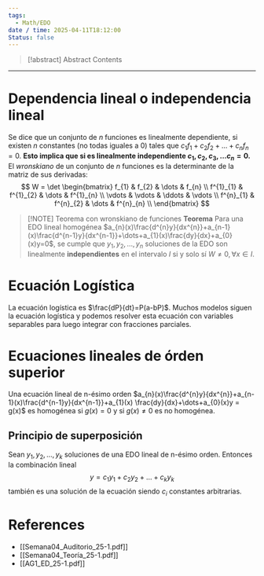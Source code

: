 ```yaml
---
tags:
  - Math/EDO
date / time: 2025-04-11T18:12:00
Status: false
---
```

> [!abstract] Abstract
> Contents

---
# Dependencia lineal o independencia lineal
Se dice que un conjunto de $n$ funciones es linealmente dependiente, si existen $n$ constantes (no todas iguales a 0) tales que $c_{1}f_{1}+c_{2}f_{2}+\dots+c_{n}f_{n}=0$. **Esto implica que si es linealmente independiente $c_{1},c_{2},c_{3},\dots c_{n}=0$.** 
El *wronskiano* de un conjunto de $n$ funciones es la determinante de la matriz de sus derivadas:
$$ W =
\det \begin{bmatrix}
f_{1} & f_{2} & \dots & f_{n} \\
f^{1}_{1} & f^{1}_{2} & \dots & f^{1}_{n} \\
\vdots & \vdots & \ddots & \vdots \\
f^{n}_{1} & f^{n}_{2} & \dots & f^{n}_{n} \\
\end{bmatrix}
$$

> [!NOTE] Teorema con wronskiano de funciones
> **Teorema**
Para una EDO lineal homogénea $a_{n}(x)\frac{d^{n}y}{dx^{n}}+a_{n-1}(x)\frac{d^{n-1}y}{dx^{n-1}}+\dots+a_{1}(x)\frac{dy}{dx}+a_{0}(x)y=0$, se cumple que $y_{1},y_{2},\dots ,y_{n}$ soluciones de la EDO son linealmente **independientes** en el intervalo $I$ si y solo sí $W \neq 0,\forall x \in I$.

# Ecuación Logística
La ecuación logística es $\frac{dP}{dt}=P(a-bP)$. Muchos modelos siguen la ecuación logística y podemos resolver esta ecuación con variables separables para luego integrar con fracciones parciales.
# Ecuaciones lineales de órden superior
Una ecuación lineal de n-ésimo orden $a_{n}(x)\frac{d^{n}y}{dx^{n}}+a_{n-1}(x)\frac{d^{n-1}y}{dx^{n-1}}+a_{1}(x) \frac{dy}{dx}+\dots+a_{0}(x)y = g(x)$ es homogénea si $g(x)=0$ y si $g(x) \neq 0$ es no homogénea.
## Principio de superposición
Sean $y_{1},y_{2},\dots,y_{k}$ soluciones de una EDO lineal de n-ésimo orden. Entonces la combinación lineal $$
y=c_{1}y_{1}+c_{2}y_{2}+\dots+c_{k}y_{k}
$$ también es una solución de la ecuación siendo $c_{i}$ constantes arbitrarias.
# References

- [[Semana04_Auditorio_25-1.pdf]]
- [[Semana04_Teoría_25-1.pdf]]
- [[AG1_ED_25-1.pdf]]